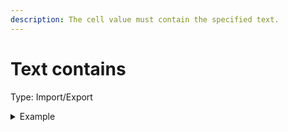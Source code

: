 ```yaml
---
description: The cell value must contain the specified text.
---
```


# Text contains

Type: Import/Export

<details>

<summary>Example</summary>

* Cell value: Final Description
* Rule value: Final
* Result: Pass - Cell value contains text "Final"

</details>
